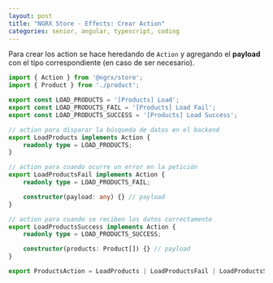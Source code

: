 ```yaml
---
layout: post
title: "NGRX Store - Effects: Crear Action"
categories: senior, angular, typescript, coding
---
```


Para crear los action se hace<!--more--> heredando de `Action` y agregando el **payload** con el tipo correspondiente (en caso de ser necesario).

```typescript
import { Action } from '@ngrx/store';
import { Product } from './product';

export const LOAD_PRODUCTS = '[Products] Load';
export const LOAD_PRODUCTS_FAIL = '[Products] Load Fail';
export const LOAD_PRODUCTS_SUCCESS = '[Products] Load Success';

// action para disparar la búsqueda de datos en el backend
export LoadProducts implements Action {
    readonly type = LOAD_PRODUCTS;
}

// action para cuando ocurre un error en la petición
export LoadProductsFail implements Action {
    readonly type = LOAD_PRODUCTS_FAIL;

    constructor(payload: any) {} // payload
}

// action para cuando se reciben los datos correctamente
export LoadProductsSuccess implements Action {
    readonly type = LOAD_PRODUCTS_SUCCESS;

    constructor(products: Product[]) {} // payload
}

export ProductsAction = LoadProducts | LoadProductsFail | LoadProductsSuccess;
```
